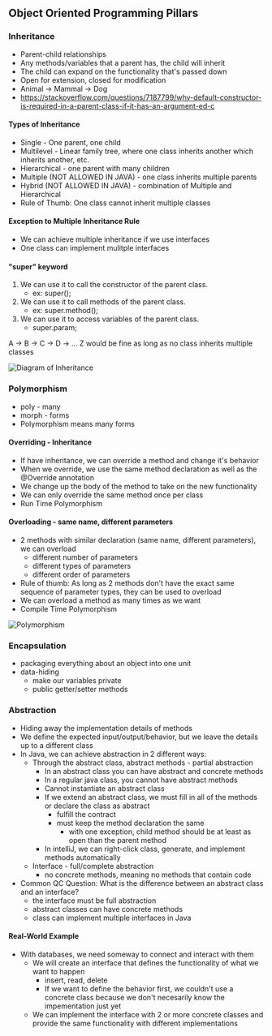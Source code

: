 ## Object Oriented Programming Pillars

### Inheritance
- Parent-child relationships
- Any methods/variables  that a parent has, the child will inherit
- The child can expand on the functionality that's passed down
- Open for extension, closed for modification
- Animal -> Mammal -> Dog
- https://stackoverflow.com/questions/7187799/why-default-constructor-is-required-in-a-parent-class-if-it-has-an-argument-ed-c

#### Types of Inheritance
- Single - One parent, one child
- Multilevel - Linear family tree, where one class inherits another which inherits another, etc.
- Hierarchical - one parent with many children
- Multiple (NOT ALLOWED IN JAVA) - one class inherits multiple parents
- Hybrid (NOT ALLOWED IN JAVA) - combination of Multiple and Hierarchical
- Rule of Thumb: One class cannot inherit multiple classes

#### Exception to Multiple Inheritance Rule
- We can achieve multiple inheritance if we use interfaces
- One class can implement mulitple interfaces

#### "super" keyword
1. We can use it to call the constructor of the parent class. 
    - ex: super();
2. We can use it to call methods of the parent class.
    - ex: super.method();
3. We can use it to access variables of the parent class.
   -  super.param;

A -> B -> C -> D -> ... Z would be fine as long as no class inherits multiple classes

![Diagram of Inheritance](https://www.goseeko.com/blog/wp-content/uploads/2021/09/typescript-classes-types-of-inheritance.png)

### Polymorphism
- poly - many
- morph - forms
- Polymorphism means many forms

#### Overriding - Inheritance
- If have inheritance, we can override a method and change it's behavior
- When we override, we use the same method declaration as well as the @Override annotation
- We change up the body of the method to take on the new functionality
- We can only override the same method once per class
- Run Time Polymorphism

#### Overloading - same name, different parameters
- 2 methods with similar declaration (same name, different parameters), we can overload
    - different number of parameters
    - different types of parameters
    - different order of parameters
- Rule of thumb: As long as 2 methods don't have the exact same sequence of parameter types, they can be used to overload
- We can overload a method as many times as we want
- Compile Time Polymorphism

![Polymorphism](https://miro.medium.com/max/886/1*RYd4K00FeQshQ_clT8ALuA.png)


### Encapsulation
- packaging everything about an object into one unit
- data-hiding
    - make our variables private
    - public getter/setter methods


### Abstraction
- Hiding away the implementation details of methods
- We define the expected input/output/behavior, but we leave the details up to a different class
- In Java, we can achieve abstraction in 2 different ways:
    - Through the abstract class, abstract methods - partial abstraction
        - In an abstract class you can have abstract and concrete methods
        - In a regular java class, you cannot have abstract methods
        - Cannot instantiate an abstract class
        - If we extend an abstract class, we must fill in all of the methods or declare the class as abstract
            - fulfill the contract
            - must keep the method declaration the same
                - with one exception, child method should be at least as open than the parent method
        - In intelliJ, we can right-click class, generate, and implement methods automatically
    - Interface - full/complete abstraction
        - no concrete methods, meaning no methods that contain code
- Common QC Question: What is the difference between an abstract class and an interface?
    - the interface must be full abstraction
    - abstract classes can have concrete methods
    - class can implement multiple interfaces in Java

#### Real-World Example
- With databases, we need someway to connect and interact with them
    - We will create an interface that defines the functionality of what we want to happen
        - insert, read, delete
        - If we want to define the behavior first, we couldn't use a concrete class because we don't necesarily know the impementation just yet
    - We can implement the interface with 2 or more concrete classes and provide the same functionality with different implementations
